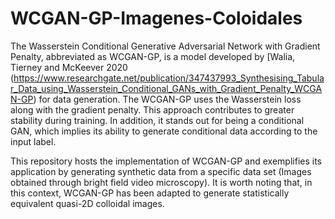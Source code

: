 # WCGAN-GP-Imagenes-Coloidales
The Wasserstein Conditional Generative Adversarial Network with Gradient Penalty, abbreviated as WCGAN-GP, is a model developed by  [Walia, Tierney and McKeever 2020 (https://www.researchgate.net/publication/347437993_Synthesising_Tabular_Data_using_Wasserstein_Conditional_GANs_with_Gradient_Penalty_WCGAN-GP)  for data generation. The WCGAN-GP uses the Wasserstein loss along with the gradient penalty. This approach contributes to greater stability during training. In addition, it stands out for being a conditional GAN, which implies its ability to generate conditional data according to the input label.

This repository hosts the implementation of WCGAN-GP and exemplifies its application by generating synthetic data from a specific data set (Images obtained through bright field video microscopy). It is worth noting that, in this context, WCGAN-GP has been adapted to generate statistically equivalent quasi-2D colloidal images.

